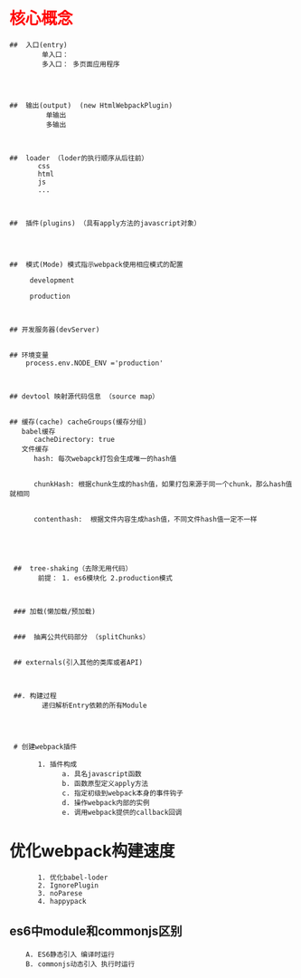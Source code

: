 # <font color=red>核心概念</font> 


    ##  入口(entry)
            单入口： 
            多入口： 多页面应用程序
       



    ##  输出(output)  (new HtmlWebpackPlugin)
             单输出
             多输出



    ##  loader （loder的执行顺序从后往前）
           css 
           html
           js 
           ...



    ##  插件(plugins) （具有apply方法的javascript对象）




    ##  模式(Mode) 模式指示webpack使用相应模式的配置 
         
         development

         production



    ## 开发服务器(devServer)     


    ## 环境变量
        process.env.NODE_ENV ='production'



    ## devtool 映射源代码信息 （source map）


    ## 缓存(cache) cacheGroups(缓存分组)
       babel缓存
          cacheDirectory: true
       文件缓存
          hash: 每次webapck打包会生成唯一的hash值


          chunkHash: 根据chunk生成的hash值，如果打包来源于同一个chunk，那么hash值就相同  


          contenthash:  根据文件内容生成hash值，不同文件hash值一定不一样 





     ##  tree-shaking（去除无用代码）
           前提： 1. es6模块化 2.production模式



     ### 加载(懒加载/预加载)    


     ###  抽离公共代码部分 （splitChunks）


     ## externals(引入其他的类库或者API)  



     ##. 构建过程
            递归解析Entry依赖的所有Module




     # 创建webpack插件

           1. 插件构成
                 a. 具名javascript函数
                 b. 函数原型定义apply方法
                 c. 指定初级到webpack本身的事件钩子
                 d. 操作webpack内部的实例
                 e. 调用webpack提供的callback回调


#  优化webpack构建速度

           1. 优化babel-loder
           2. IgnorePlugin
           3. noParese
           4. happypack





##  es6中module和commonjs区别

        A. ES6静态引入 编译时运行
        B. commonjs动态引入 执行时运行

   

                     









